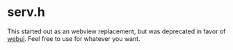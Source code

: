 # serv.h
This started out as an webview replacement, but was deprecated in favor of [webui](https://webui.me/).
Feel free to use for whatever you want.
